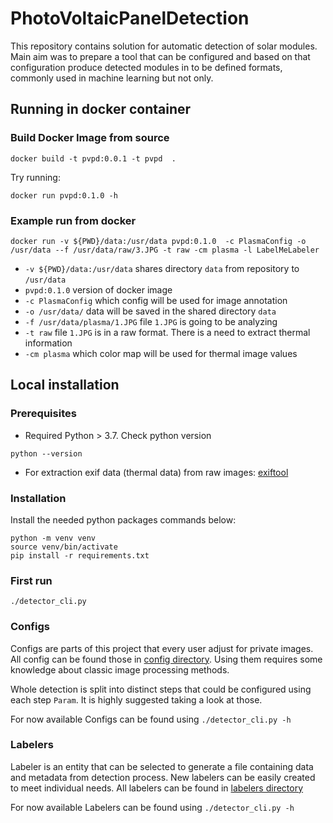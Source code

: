 # PhotoVoltaicPanelDetection

This repository contains solution for automatic detection of solar modules. Main aim was 
to prepare a tool that can be configured and based on that configuration produce detected
modules in to be defined formats, commonly used in machine learning but not only. 

## Running in docker container

### Build Docker Image from source

```
docker build -t pvpd:0.0.1 -t pvpd  .
```

Try running:
```
docker run pvpd:0.1.0 -h 
```

### Example run from docker

```
docker run -v ${PWD}/data:/usr/data pvpd:0.1.0  -c PlasmaConfig -o /usr/data --f /usr/data/raw/3.JPG -t raw -cm plasma -l LabelMeLabeler 
```

- `-v ${PWD}/data:/usr/data` shares directory `data` from repository to `/usr/data`
- `pvpd:0.1.0` version of docker image
- `-c PlasmaConfig` which config will be used for image annotation
- `-o /usr/data/` data will be saved in the shared directory `data`
- `-f /usr/data/plasma/1.JPG` file `1.JPG` is going to be analyzing
- `-t raw` file `1.JPG` is in a raw format. There is a need to extract thermal information
- `-cm plasma` which color map will be used for thermal image values



## Local installation

### Prerequisites

- Required Python > 3.7. Check python version

```
python --version
```

- For extraction exif data (thermal data) from raw images: [exiftool](https://exiftool.org/)

### Installation

Install the needed python packages commands below:

```
python -m venv venv
source venv/bin/activate
pip install -r requirements.txt
```

### First run

```
./detector_cli.py
```

### Configs
Configs are parts of this project that every user adjust for private images.
All config can be found those in [config directory](detector/configs). Using them requires some
knowledge about classic image processing methods.

Whole detection is split into distinct steps that could be configured using each step 
`Param`. It is highly suggested taking a look at those. 

For now available Configs can be found using `./detector_cli.py -h`

### Labelers
Labeler is an entity that can be selected to generate a file containing data and metadata
from detection process. New labelers can be easily created to meet individual needs. All
labelers can be found in [labelers directory](detector/labelers)

For now available Labelers can be found using `./detector_cli.py -h` 